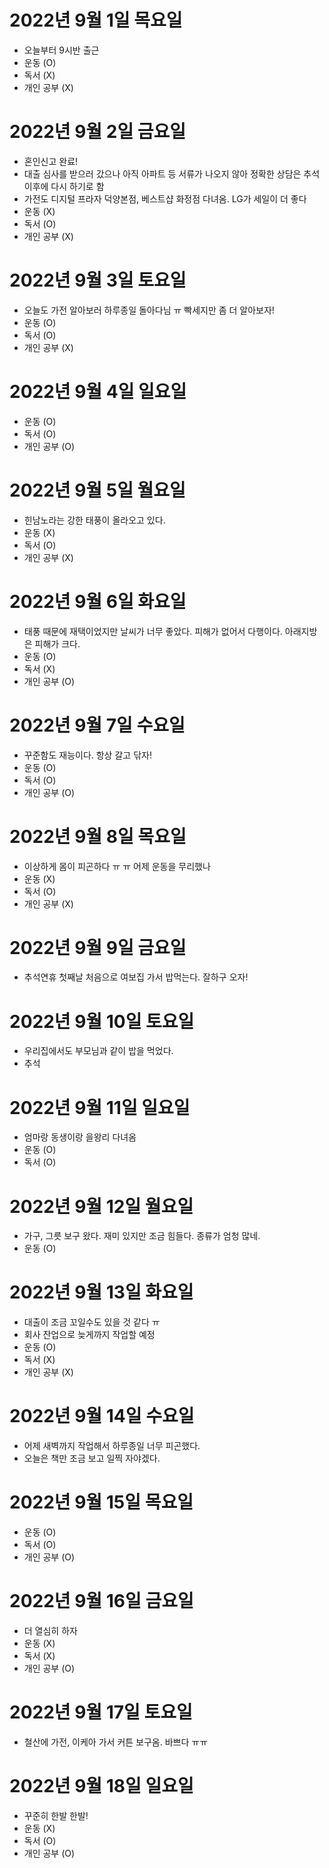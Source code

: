 
# 2022년 9월 1일 목요일 

- 오늘부터 9시반 출근 
- 운동 (O)
- 독서 (X)
- 개인 공부 (X)

# 2022년 9월 2일 금요일 

- 혼인신고 완료!
- 대출 심사를 받으러 갔으나 아직 아파트 등 서류가 나오지 않아 정확한 상담은 추석 이후에 다시 하기로 함
- 가전도 디지털 프라자 덕양본점, 베스트샵 화정점 다녀옴. LG가 세일이 더 좋다
- 운동 (X)
- 독서 (O)
- 개인 공부 (X)

# 2022년 9월 3일 토요일 

- 오늘도 가전 알아보러 하루종일 돌아다님 ㅠ 빡세지만 좀 더 알아보자!
- 운동 (O)
- 독서 (O)
- 개인 공부 (X)

# 2022년 9월 4일 일요일 

- 운동 (O)
- 독서 (O)
- 개인 공부 (O)

# 2022년 9월 5일 월요일 

- 힌남노라는 강한 태풍이 올라오고 있다. 
- 운동 (X)
- 독서 (O)
- 개인 공부 (X)

# 2022년 9월 6일 화요일 

- 태풍 때문에 재택이었지만 날씨가 너무 좋았다. 피해가 없어서 다행이다. 아래지방은 피해가 크다. 
- 운동 (O)
- 독서 (X)
- 개인 공부 (O)

# 2022년 9월 7일 수요일 

- 꾸준함도 재능이다. 항상 갈고 닦자!
- 운동 (O)
- 독서 (O)
- 개인 공부 (O)

# 2022년 9월 8일 목요일 

- 이상하게 몸이 피곤하다 ㅠ ㅠ 어제 운동을 무리했나 
- 운동 (X)
- 독서 (O)
- 개인 공부 (X)

# 2022년 9월 9일 금요일 

- 추석연휴 첫째날 처음으로 여보집 가서 밥먹는다. 잘하구 오자!

# 2022년 9월 10일 토요일 

- 우리집에서도 부모님과 같이 밥을 먹었다. 
- 추석

# 2022년 9월 11일 일요일 

- 엄마랑 동생이랑 을왕리 다녀옴 
- 운동 (O)
- 독서 (O)

# 2022년 9월 12일 월요일 

- 가구, 그릇 보구 왔다. 재미 있지만 조금 힘들다. 종류가 엄청 많네.
- 운동 (O)

# 2022년 9월 13일 화요일 

- 대출이 조금 꼬일수도 있을 것 같다 ㅠ
- 회사 잔업으로 늦게까지 작업할 예정
- 운동 (O)
- 독서 (X)
- 개인 공부 (X)

# 2022년 9월 14일 수요일 

- 어제 새벽까지 작업해서 하루종일 너무 피곤했다. 
- 오늘은 책만 조금 보고 일찍 자야겠다.

# 2022년 9월 15일 목요일 

- 운동 (O)
- 독서 (O)
- 개인 공부 (O)

# 2022년 9월 16일 금요일 

- 더 열심히 하자
- 운동 (X)
- 독서 (X)
- 개인 공부 (O)

# 2022년 9월 17일 토요일 

- 철산에 가전, 이케아 가서 커튼 보구옴. 바쁘다 ㅠㅠ

# 2022년 9월 18일 일요일 

- 꾸준히 한발 한발!
- 운동 (X)
- 독서 (O)
- 개인 공부 (O)
